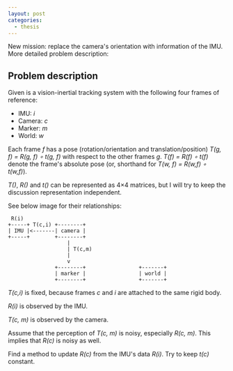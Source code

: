 ```yaml
---
layout: post
categories:
  - thesis
---
```


New mission: replace the camera's orientation with information of the IMU.  More detailed problem description:


## Problem description ##
Given is a vision-inertial tracking system with the following four frames of reference:

- IMU: *i*
- Camera: *c*
- Marker: *m*
- World: *w*

Each frame *f* has a pose (rotation/orientation and translation/position) *T(g, f) = R(g, f) ∘ t(g, f)* with respect to the other frames *g*.  *T(f) = R(f) ∘ t(f)* denote the frame's absolute pose (or, shorthand for *T(w, f) = R(w,f) ∘ t(w,f)*).

*T()*, *R()* and *t()* can be represented as 4×4 matrices, but I will try to keep the discussion representation independent.

See below image for their relationships:

```
 R(i)
+-----+ T(c,i) +--------+
| IMU |<-------| camera |
+-----+        +--------+
                   |
                   | T(c,m)
                   |
                   v
               +--------+                 +-------+
               | marker |                 | world |
               +--------+                 +-------+
```

*T(c,i)* is fixed, because frames *c* and *i* are attached to the same rigid body.

*R(i)* is observed by the IMU.

*T(c, m)* is observed by the camera.

Assume that the perception of *T(c, m)* is noisy, especially *R(c, m)*.  This implies that *R(c)* is noisy as well.

Find a method to update *R(c)* from the IMU's data *R(i)*.  Try to keep *t(c)* constant.
